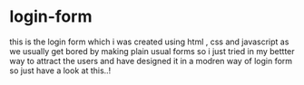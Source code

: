 # login-form
this is the login form which i was created using html , css and javascript as we usually get bored by making plain usual forms so i just tried in my bettter way to attract the users and have designed it in a modren way of login form so just have a look at this..!
